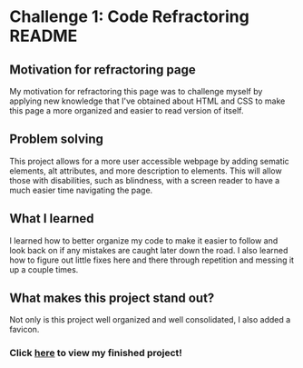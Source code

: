 # Challenge 1: Code Refractoring README

## Motivation for refractoring page

My motivation for refractoring this page was to challenge myself by applying new knowledge that I've obtained about HTML and CSS to make this page a more organized and easier to read version of itself.

## Problem solving

This project allows for a more user accessible webpage by adding sematic elements, alt attributes, and more description to elements. This will allow those with disabilities, such as blindness, with a screen reader to have a much easier time navigating the page.

## What I learned

I learned how to better organize my code to make it easier to follow and look back on if any mistakes are caught later down the road. I also learned how to figure out little fixes here and there through repetition and messing it up a couple times.

## What makes this project stand out?

Not only is this project well organized and well consolidated, I also added a favicon.


### Click [here](https://taystarr.github.io/challenge-1/) to view my finished project!

